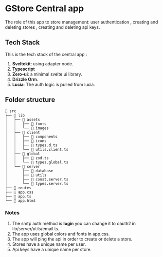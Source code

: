 # GStore Central app

The role of this app to store management: user authentication , creating and deleting stores , creating and deleting api keys.

## Tech Stack

This is the tech stack of the central app :

1. **Sveltekit**: using adapter node.
2. **Typescript**
3. **Zero-ui**: a minimal svelte ui library.
4. **Drizzle Orm**.
5. **Lucia**: The auth logic is pulled from lucia.

## Folder structure

```
📂 src
├── 📂 lib
│   ├── 📂 assets
│   │   ├── 📂 fonts
│   │   └── 📂 images
│   ├── 📂 client
│   │   ├── 📂 components
│   │   ├── 📂 icons
│   │   ├── 📄 types.d.ts
│   │   └── 📄 utils.client.ts
│   ├── 📂 global
│   │   ├── 📄 zod.ts
│   │   └── 📄 types.global.ts
│   └── 📂 server
│       ├── 📂 database
│       ├── 📂 utils
│       ├── 📄 const.server.ts
│       └── 📄 types.server.ts
├── 📂 routes
├── 📄 app.css
├── 📄 app.ts
└── 📄 app.html
```

### Notes

1. The smtp auth method is **login** you can change it to oauth2 in lib/server/utils/email.ts.
2. The app uses global colors and fonts in app.css.
3. The app will ping the api in order to create or delete a store.
4. Stores have a unique name per user.
5. Api keys have a unique name per store.

